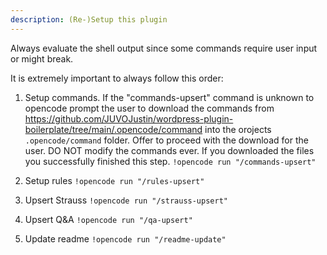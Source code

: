 ```yaml
---
description: (Re-)Setup this plugin
---
```


Always evaluate the shell output since some commands require user input or might break. 

It is extremely important to always follow this order:

1. Setup commands.
If the "commands-upsert" command is unknown to opencode prompt the user to download the commands from https://github.com/JUVOJustin/wordpress-plugin-boilerplate/tree/main/.opencode/command into the orojects `.opencode/command` folder. Offer to proceed with the download for the user. DO NOT modify the commands ever. If you downloaded the files you successfully finished this step.
`!opencode run "/commands-upsert"`

2. Setup rules
`!opencode run "/rules-upsert"`

3. Upsert Strauss
`!opencode run "/strauss-upsert"`

4. Upsert Q&A
`!opencode run "/qa-upsert"`

5. Update readme
`!opencode run "/readme-update"`